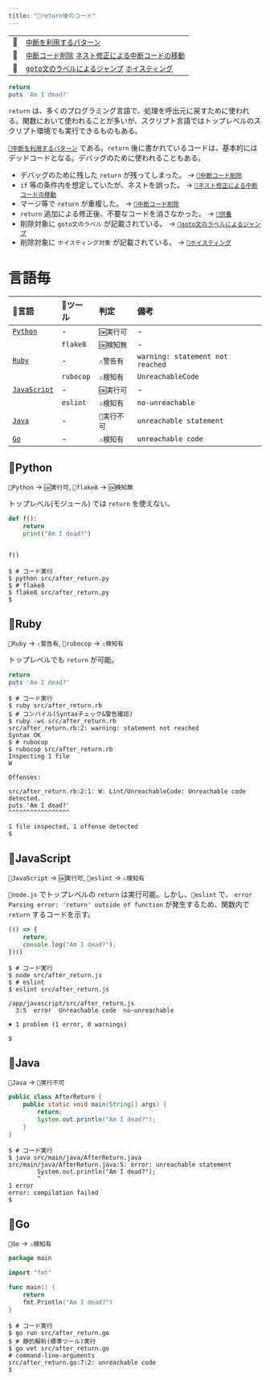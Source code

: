 ```yaml
---
title: "🧪return後のコード"
---
```


|||
|:--|:--|
|🔖|[`中断を利用するパターン`](./p_after)|
|👼|[`中断コード削除`](./a_after_stop_delete) [`ネスト修正による中断コードの移動`](./a_after_stop_move)|
|🧟|[`goto文のラベルによるジャンプ`](./z_goto) [`ホイスティング`](./z_hoisting)|

``` ruby:after_return.rb:./projects/ruby/src/after_return.rb
return
puts 'Am I dead?'

```

`return` は、多くのプログラミング言語で、処理を呼出元に戻すために使われる。関数において使われることが多いが、スクリプト言語ではトップレベルのスクリプト環境でも実行できるものもある。

[`🔖中断を利用するパターン`](./p_after) である。`return` 後に書かれているコードは、基本的にはデッドコードとなる。デバッグのために使われることもある。

 - デバッグのために残した `return` が残ってしまった。 -> [`👼中断コード削除`](./a_after_stop_delete)
 - `if` 等の条件内を想定していたが、ネストを誤った。 -> [`👼ネスト修正による中断コードの移動`](./a_after_stop_move)
 - マージ等で `return` が重複した。 -> [`👼中断コード削除`](./a_after_stop_delete)
 - `return` 追加による修正後、不要なコードを消さなかった。 -> [`🛐供養`](./memorial)
 - 削除対象に `goto文のラベル` が記載されている。 -> [`🧟goto文のラベルによるジャンプ`](./z_goto)
 - 削除対象に `ホイスティング対象` が記載されている。  -> [`🧟ホイスティング`](./z_hoisting)

# 言語毎

|🔧言語|🔩ツール|判定|備考|
|:--|:--|:--|:--|
|[`Python`](#🔧python)|-|`🆗実行可`|-|
||`flake8`|`🆗検知無`|-|
|[`Ruby`](#🔧ruby)|-|`⚠警告有`|`warning: statement not reached`|
||`rubocop`|`⚠検知有`|`UnreachableCode`|
|[`JavaScript`](#🔧javascript)|-|`🆗実行可`|-|
||`eslint`|`⚠検知有`|`no-unreachable`|
|[`Java`](#🔧java)|-|`🚫実行不可`|`unreachable statement`|
|[`Go`](#🔧go)|-|`⚠検知有`|`unreachable code`|

## 🔧Python

`🔧Python` -> `🆗実行可`, `🔩flake8` -> `🆗検知無`

トップレベル(モジュール) では `return` を使えない。

``` python:after_return.py:./projects/python/src/after_return.py
def f():
    return
    print("Am I dead?")


f()

```

``` console
$ # コード実行
$ python src/after_return.py
$ # flake8
$ flake8 src/after_return.py
$ 
```

## 🔧Ruby

`🔧Ruby` -> `⚠警告有`,  `🔩rubocop` -> `⚠検知有`

トップレベルでも `return` が可能。

``` ruby:after_return.rb:./projects/ruby/src/after_return.rb
return
puts 'Am I dead?'

```

``` console
$ # コード実行
$ ruby src/after_return.rb
$ # コンパイル(Syntaxチェック&警告確認)
$ ruby -wc src/after_return.rb
src/after_return.rb:2: warning: statement not reached
Syntax OK
$ # rubocop
$ rubocop src/after_return.rb
Inspecting 1 file
W

Offenses:

src/after_return.rb:2:1: W: Lint/UnreachableCode: Unreachable code detected.
puts 'Am I dead?'
^^^^^^^^^^^^^^^^^

1 file inspected, 1 offense detected
$ 
```

## 🔧JavaScript

`🔧JavaScript` -> `🆗実行可`, `🔩eslint` -> `⚠検知有`

`🔧node.js` でトップレベルの `return` は実行可能。しかし、`🔩eslint` で、 `error  Parsing error: 'return' outside of function` が発生するため、関数内で `return` するコードを示す。

``` js:after_return.js:./projects/javascript/src/after_return.js
(() => {
    return;
    console.log("Am I dead?");
})()
```

``` console
$ # コード実行
$ node src/after_return.js
$ # eslint
$ eslint src/after_return.js

/app/javascript/src/after_return.js
  3:5  error  Unreachable code  no-unreachable

✖ 1 problem (1 error, 0 warnings)

$ 
```

## 🔧Java

`🔧Java` -> `🚫実行不可`

``` java:AfterReturn.java:./projects/java/src/main/java/AfterReturn.java
public class AfterReturn {
    public static void main(String[] args) {
        return;
        System.out.println("Am I dead?");
    }
}
```

``` console
$ # コード実行
$ java src/main/java/AfterReturn.java 
src/main/java/AfterReturn.java:5: error: unreachable statement
        System.out.println("Am I dead?");
        ^
1 error
error: compilation failed
$ 
```

## 🔧Go

`🔧Go` -> `⚠検知有`

``` go:after_return.go:./projects/golang/src/after_return.go
package main

import "fmt"

func main() {
	return
	fmt.Println("Am I dead?")
}

```

``` console
$ # コード実行
$ go run src/after_return.go
$ # 静的解析(標準ツール)実行
$ go vet src/after_return.go 
# command-line-arguments
src/after_return.go:7:2: unreachable code
$ 
```